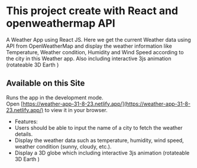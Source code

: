 # This project create with React and openweathermap API

A Weather App using React JS. Here we get the current Weather data using API from OpenWeatherMap and display the weather information like Temperature, Weather condition, Humidity and Wind Speed according to the city in this Weather app. Also including interactive 3js animation (rotateable 3D Earth )

## Available on this Site

Runs the app in the development mode.\
Open [https://weather-app-31-8-23.netlify.app/](https://weather-app-31-8-23.netlify.app/) to view it in your browser.

- Features:
- Users should be able to input the name of a city to fetch the weather details.
- Display the weather data such as temperature, humidity, wind speed, weather condition (sunny, cloudy, etc.).
- Display a 3D globe which including interactive 3js animation (rotateable 3D Earth )
